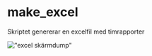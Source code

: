 # make_excel

Skriptet genererar en excelfil med timrapporter

!["excel skärmdump"]('./screen_shot.png')
